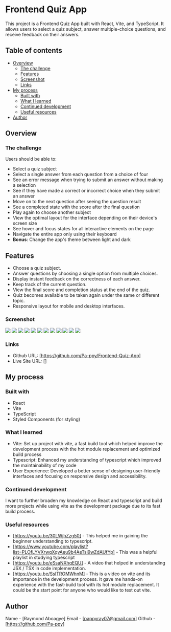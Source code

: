 # Frontend Quiz App

This project is a Frontend Quiz App built with React, Vite, and TypeScript. It allows users to select a quiz subject, answer multiple-choice questions, and receive feedback on their answers.


## Table of contents

- [Overview](#overview)
  - [The challenge](#the-challenge)
  - [Features](#features)
  - [Screenshot](#screenshot)
  - [Links](#links)
- [My process](#my-process)
  - [Built with](#built-with)
  - [What I learned](#what-i-learned)
  - [Continued development](#continued-development)
  - [Useful resources](#useful-resources)
- [Author](#author)


## Overview

### The challenge

Users should be able to:

- Select a quiz subject
- Select a single answer from each question from a choice of four
- See an error message when trying to submit an answer without making a selection
- See if they have made a correct or incorrect choice when they submit an answer
- Move on to the next question after seeing the question result
- See a completed state with the score after the final question
- Play again to choose another subject
- View the optimal layout for the interface depending on their device's screen size
- See hover and focus states for all interactive elements on the page
- Navigate the entire app only using their keyboard
- **Bonus**: Change the app's theme between light and dark

## Features

- Choose a quiz subject.
- Answer questions by choosing a single option from multiple choices.
- Display instant feedback on the correctness of each answer.
- Keep track of the current question.
- View the final score and completion status at the end of the quiz.
- Quiz becomes available to be taken again under the same or different topic.
- Responsive layout for mobile and desktop interfaces.

### Screenshot

![](/public/Screenshots/dark_completedpage.png)
![](/public/Screenshots/dark_completedpage_mobile.png)
![](/public/Screenshots/dark_homepage.png)
![](/public/Screenshots/dark_homepage_mobile.png)
![](/public/Screenshots/dark_questionpage.png)
![](/public/Screenshots/dark_questionpage_mobile.png)
![](/public/Screenshots/light_completedpage.png)
![](/public/Screenshots/light_completedpage_mobile.png)
![](/public/Screenshots/light_homepage.png)
![](/public/Screenshots/light_homepage_mobile.png)
![](/public/Screenshots/light_questionpage.png)
![](/public/Screenshots/light_questionpage_mobile.png)

### Links

- Github URL: [https://github.com/Pa-ppy/Frontend-Quiz-App]
- Live Site URL: []

## My process

### Built with

- React
- Vite
- TypeScript
- Styled Components (for styling)

### What I learned

- Vite: Set up project with vite, a fast build tool which helped improve the development process with the hot module replacement and optimized build process
- Typescript: Enhanced my understanding of typescript which improved the maintainability of my code
- User Experience: Developed a better sense of designing user-friendly interfaces and focusing on responsive design and accessibility.

### Continued development

I want to further broaden my knowledge on React and typescript and build more projects while using vite as the development package due to its fast build process.

### Useful resources

- [https://youtu.be/30LWjhZzg50] - This helped me in gaining the beginner understanding to typescript.
- [https://www.youtube.com/playlist?list=PLOfLYVXrwqXqvAeu9b4AeTsi9wZdAUfYp] - This was a helpful playlist in studying typescript
- [https://youtu.be/eSsaNXhqEQU] - A video that helped in understanding JSX / TSX in code implementation.
- [https://youtu.be/SsITROMWhnM] - This is a video on vite and its importance in the development process. It gave me hands-on experience with the fast-build tool with its hot module replacement. It could be the start point for anyone who would like to test out vite.

## Author

Name - [Raymond Aboagye]
Email - [pappyray07@gmail.com]
Github - [https://github.com/Pa-ppy]

